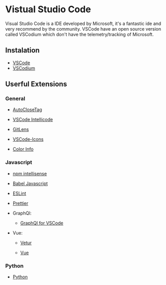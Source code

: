 # Vistual Studio Code

Visual Studio Code is a IDE developed by Microsoft, it's a fantastic ide and very recommend by the community. VSCode have an open source version called VSCodium which don't have the telemetry/tracking of Microsoft. 

## Instalation

* [VSCode](https://code.visualstudio.com/)
* [VSCodium](https://vscodium.com/) 

## Userful Extensions 

### General

* [AutoCloseTag](https://marketplace.visualstudio.com/items?itemName=formulahendry.auto-close-tag)

* [VSCode Intellicode](https://marketplace.visualstudio.com/items?itemName=VisualStudioExptTeam.vscodeintellicode)

* [GitLens](https://marketplace.visualstudio.com/items?itemName=eamodio.gitlens)

* [VSCode-Icons](https://marketplace.visualstudio.com/items?itemName=vscode-icons-team.vscode-icons)

* [Color Info](https://marketplace.visualstudio.com/items?itemName=bierner.color-info)

### Javascript

* [npm intellisense](https://marketplace.visualstudio.com/items?itemName=christian-kohler.npm-intellisense)

* [Babel Javascript](https://marketplace.visualstudio.com/items?itemName=mgmcdermott.vscode-language-babel)

* [ESLint](https://marketplace.visualstudio.com/items?itemName=dbaeumer.vscode-eslint)

* [Prettier](https://marketplace.visualstudio.com/items?itemName=esbenp.prettier-vscode)

* GraphQl: 

    * [GraphQl for VSCode](https://marketplace.visualstudio.com/items?itemName=kumar-harsh.graphql-for-vscode)

* Vue:

    * [Vetur](https://marketplace.visualstudio.com/items?itemName=octref.vetur)

    * [Vue](https://marketplace.visualstudio.com/items?itemName=jcbuisson.vue)

### Python

* [Python](https://marketplace.visualstudio.com/items?itemName=ms-python.python)
